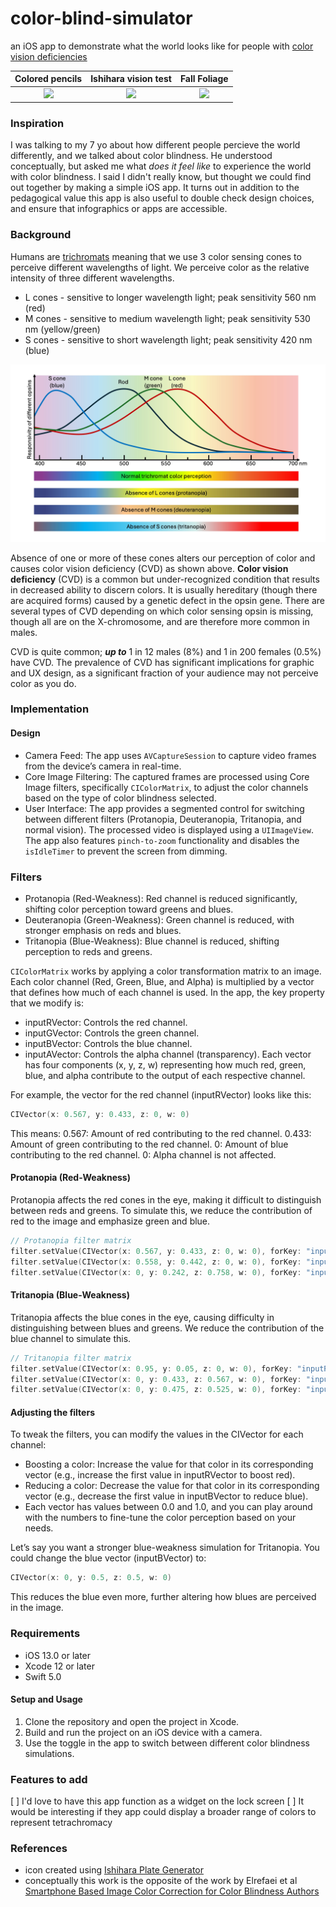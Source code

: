# color-blind-simulator
an iOS app to demonstrate what the world looks like for people with [color vision deficiencies](https://www.nei.nih.gov/learn-about-eye-health/eye-conditions-and-diseases/color-blindness#:~:text=What%20is%20color%20blindness%3F,vision%20deficiency%20runs%20in%20families.)

Colored pencils            |  Ishihara vision test    |   Fall Foliage
:-------------------------:|:------------------------:|:-------------------------:
 <img src="https://github.com/nickmmark/color-blind-simulator/blob/main/Figures/Colored_Pencils.GIF" width="125"> | <img src="https://github.com/nickmmark/color-blind-simulator/blob/main/Figures/Ishihara_Color_test.GIF" width="125"> | <img src="https://github.com/nickmmark/color-blind-simulator/blob/main/Figures/Fall_foliage.GIF" width="550"> |

### Inspiration
I was talking to my 7 yo about how different people percieve the world differently, and we talked about color blindness. He understood conceptually, but asked me what _does it feel like_ to experience the world with color blindness. I said I didn't really know, but thought we could find out together by making a simple iOS app. It turns out in addition to the pedagogical value this app is also useful to double check design choices, and ensure that infographics or apps are accessible.

### Background
Humans are [trichromats](https://en.wikipedia.org/wiki/Trichromacy) meaning that we use 3 color sensing cones to perceive different wavelengths of light. We perceive color as the relative intensity of three different wavelengths.
- L cones - sensitive to longer wavelength light; peak sensitivity 560 nm (red)
- M cones - sensitive to medium wavelength light; peak sensitivity 530 nm (yellow/green)
- S cones - sensitive to short wavelength light; peak sensitivity 420 nm (blue)

![Plot of wavelength of light versus responsivity of human cone and rod cells](https://github.com/nickmmark/color-blind-simulator/blob/main/Figures/Cone_wavelengths_and_perception.jpg)

Absence of one or more of these cones alters our perception of color and causes color vision deficiency (CVD) as shown above. **Color vision deficiency** (CVD) is a common but under-recognized condition that results in decreased ability to discern colors. It is usually hereditary (though there are acquired forms) caused by a genetic defect in the opsin gene. There are several types of CVD depending on which color sensing opsin is missing, though all are on the X-chromosome, and are therefore more common in males.

CVD is quite common; ***up to*** 1 in 12 males (8%) and 1 in 200 females (0.5%) have CVD. The prevalence of CVD has significant implications for graphic and UX design, as a significant fraction of your audience may not perceive color as you do.

### Implementation
#### Design
- Camera Feed: The app uses `AVCaptureSession` to capture video frames from the device’s camera in real-time.
- Core Image Filtering: The captured frames are processed using Core Image filters, specifically `CIColorMatrix`, to adjust the color channels based on the type of color blindness selected.
- User Interface: The app provides a segmented control for switching between different filters (Protanopia, Deuteranopia, Tritanopia, and normal vision). The processed video is displayed using a `UIImageView`. The app also features `pinch-to-zoom` functionality and disables the `isIdleTimer` to prevent the screen from dimming.

### Filters
- Protanopia (Red-Weakness): Red channel is reduced significantly, shifting color perception toward greens and blues.
- Deuteranopia (Green-Weakness): Green channel is reduced, with stronger emphasis on reds and blues.
- Tritanopia (Blue-Weakness): Blue channel is reduced, shifting perception to reds and greens.

`CIColorMatrix` works by applying a color transformation matrix to an image. Each color channel (Red, Green, Blue, and Alpha) is multiplied by a vector that defines how much of each channel is used. In the app, the key property that we modify is:
- inputRVector: Controls the red channel.
- inputGVector: Controls the green channel.
- inputBVector: Controls the blue channel.
- inputAVector: Controls the alpha channel (transparency).
Each vector has four components (x, y, z, w) representing how much red, green, blue, and alpha contribute to the output of each respective channel.

For example, the vector for the red channel (inputRVector) looks like this:
```swift
CIVector(x: 0.567, y: 0.433, z: 0, w: 0)
```
This means:
0.567: Amount of red contributing to the red channel.
0.433: Amount of green contributing to the red channel.
0: Amount of blue contributing to the red channel.
0: Alpha channel is not affected.

#### Protanopia (Red-Weakness)
Protanopia affects the red cones in the eye, making it difficult to distinguish between reds and greens. To simulate this, we reduce the contribution of red to the image and emphasize green and blue.
```swift
// Protanopia filter matrix
filter.setValue(CIVector(x: 0.567, y: 0.433, z: 0, w: 0), forKey: "inputRVector") // Red channel reduced
filter.setValue(CIVector(x: 0.558, y: 0.442, z: 0, w: 0), forKey: "inputGVector")  // Keep green
filter.setValue(CIVector(x: 0, y: 0.242, z: 0.758, w: 0), forKey: "inputBVector")  // Boost blue

```

#### Tritanopia (Blue-Weakness)
Tritanopia affects the blue cones in the eye, causing difficulty in distinguishing between blues and greens. We reduce the contribution of the blue channel to simulate this.

```swift
// Tritanopia filter matrix
filter.setValue(CIVector(x: 0.95, y: 0.05, z: 0, w: 0), forKey: "inputRVector")    // Mostly red
filter.setValue(CIVector(x: 0, y: 0.433, z: 0.567, w: 0), forKey: "inputGVector")  // Green with blue
filter.setValue(CIVector(x: 0, y: 0.475, z: 0.525, w: 0), forKey: "inputBVector")  // Reduce blue
```

#### Adjusting the filters
To tweak the filters, you can modify the values in the CIVector for each channel:
- Boosting a color: Increase the value for that color in its corresponding vector (e.g., increase the first value in inputRVector to boost red).
- Reducing a color: Decrease the value for that color in its corresponding vector (e.g., decrease the first value in inputBVector to reduce blue).
- Each vector has values between 0.0 and 1.0, and you can play around with the numbers to fine-tune the color perception based on your needs.

Let’s say you want a stronger blue-weakness simulation for Tritanopia. You could change the blue vector (inputBVector) to:
```swift
CIVector(x: 0, y: 0.5, z: 0.5, w: 0)
```
This reduces the blue even more, further altering how blues are perceived in the image.


### Requirements
- iOS 13.0 or later
- Xcode 12 or later
- Swift 5.0

#### Setup and Usage
1. Clone the repository and open the project in Xcode.
2. Build and run the project on an iOS device with a camera.
3. Use the toggle in the app to switch between different color blindness simulations.

### Features to add
[ ] I'd love to have this app function as a widget on the lock screen
[ ] It would be interesting if they app could display a broader range of colors to represent tetrachromacy

### References
- icon created using [Ishihara Plate Generator](https://franciscouzo.github.io/ishihara/)
- conceptually this work is the opposite of the work by Elrefaei et al [Smartphone Based Image Color Correction for Color Blindness
Authors](https://online-journals.org/index.php/i-jim/article/view/8160)

